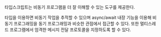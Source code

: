 타입스크립트는 비동기 프로그램을 더 잘 이해할 수 있는 도구를 제공한다.

타입을 이용하면 비동기 작업을 추적할 수 있으며
async/await 내장 기능을 이용해 비동기 프로그래밍을 동기 프로그래밍과 비슷한 관점에서 접근할 수 있다.
또한 멀티스레드 프로그램에서 엄격한 메시지 전달 프로토콜을 지정하도록 할 수 있다.
